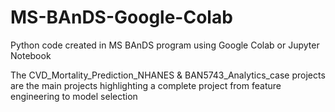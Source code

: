 # MS-BAnDS-Google-Colab
Python code created in MS BAnDS program using Google Colab or Jupyter Notebook

The CVD_Mortality_Prediction_NHANES & BAN5743_Analytics_case projects are the main projects highlighting a complete project from feature engineering to model selection

